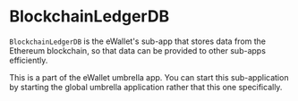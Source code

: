 # BlockchainLedgerDB

`BlockchainLedgerDB` is the eWallet's sub-app that stores data from the Ethereum blockchain,
so that data can be provided to other sub-apps efficiently.

This is a part of the eWallet umbrella app. You can start this sub-application
by starting the global umbrella application rather that this one specifically.
